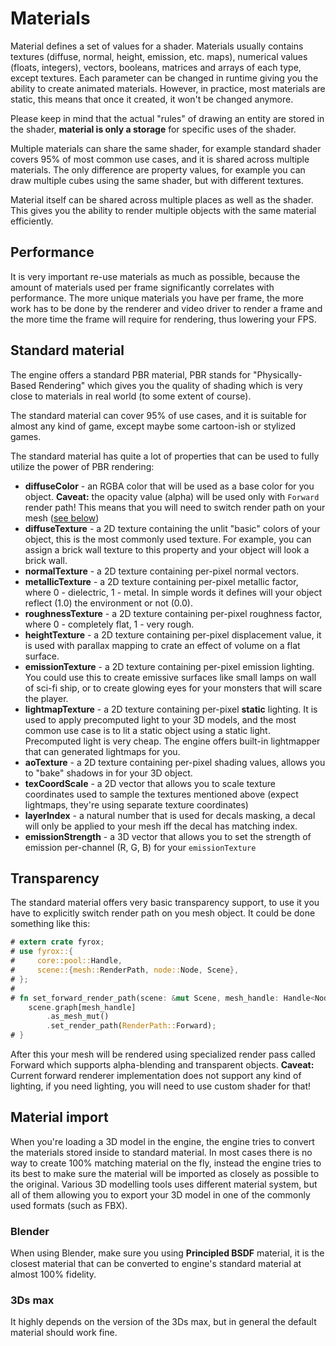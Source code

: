 # Materials

Material defines a set of values for a shader. Materials usually contains textures (diffuse, normal, height, emission,
etc. maps), numerical values (floats, integers), vectors, booleans, matrices and arrays of each type, except
textures. Each parameter can be changed in runtime giving you the ability to create animated materials. However,
in practice, most materials are static, this means that once it created, it won't be changed anymore.

Please keep in mind that the actual "rules" of drawing an entity are stored in the shader, 
**material is only a storage** for specific uses of the shader. 

Multiple materials can share the same shader, for example standard shader covers 95% of most common use cases,
and it is shared across multiple materials. The only difference are property values, for example you can draw
multiple cubes using the same shader, but with different textures.

Material itself can be shared across multiple places as well as the shader. This gives you the ability to render
multiple objects with the same material efficiently.

## Performance

It is very important re-use materials as much as possible, because the amount of materials used per frame
significantly correlates with performance. The more unique materials you have per frame, the more work has
to be done by the renderer and video driver to render a frame and the more time the frame will require for
rendering, thus lowering your FPS.

## Standard material

The engine offers a standard PBR material, PBR stands for "Physically-Based Rendering" which gives you the quality
of shading which is very close to materials in real world (to some extent of course).

The standard material can cover 95% of use cases, and it is suitable for almost any kind of game, except maybe
some cartoon-ish or stylized games. 

The standard material has quite a lot of properties that can be used to fully utilize the power of PBR rendering:

- **diffuseColor** - an RGBA color that will be used as a base color for you object. **Caveat:** the opacity value
(alpha) will be used only with `Forward` render path! This means that you will need to switch render path on your
mesh ([see below](#transparency))
- **diffuseTexture** - a 2D texture containing the unlit "basic" colors of your object, this is the most commonly
used texture. For example, you can assign a brick wall texture to this property and your object will look a brick
wall.
- **normalTexture** - a 2D texture containing per-pixel normal vectors. 
- **metallicTexture** - a 2D texture containing per-pixel metallic factor, where 0 - dielectric, 1 - metal.
In simple words it defines will your object reflect (1.0) the environment or not (0.0). 
- **roughnessTexture** - a 2D texture containing per-pixel roughness factor, where 0 - completely flat, 1 - 
very rough.
- **heightTexture** - a 2D texture containing per-pixel displacement value, it is used with parallax mapping to
crate an effect of volume on a flat surface.
- **emissionTexture** - a 2D texture containing per-pixel emission lighting. You could use this to create emissive
surfaces like small lamps on wall of sci-fi ship, or to create glowing eyes for your monsters that will scare 
the player.
- **lightmapTexture** - a 2D texture containing per-pixel **static** lighting. It is used to apply precomputed
light to your 3D models, and the most common use case is to lit a static object using a static light. Precomputed
light is very cheap. The engine offers built-in lightmapper that can generated lightmaps for you.
- **aoTexture** - a 2D texture containing per-pixel shading values, allows you to "bake" shadows in for your 3D
object.
- **texCoordScale** - a 2D vector that allows you to scale texture coordinates used to sample the textures 
mentioned above (expect lightmaps, they're using separate texture coordinates)
- **layerIndex** - a natural number that is used for decals masking, a decal will only be applied to your mesh
iff the decal has matching index. 
- **emissionStrength** - a 3D vector that allows you to set the strength of emission per-channel (R, G, B) for 
your `emissionTexture`

## Transparency

The standard material offers very basic transparency support, to use it you have to explicitly switch render
path on you mesh object. It could be done something like this:

```rust
# extern crate fyrox;
# use fyrox::{
#     core::pool::Handle,
#     scene::{mesh::RenderPath, node::Node, Scene},
# };
# 
# fn set_forward_render_path(scene: &mut Scene, mesh_handle: Handle<Node>) {
    scene.graph[mesh_handle]
        .as_mesh_mut()
        .set_render_path(RenderPath::Forward);
# }
```

After this your mesh will be rendered using specialized render pass called Forward which supports alpha-blending
and transparent objects. **Caveat:** Current forward renderer implementation does not support any kind of lighting,
if you need lighting, you will need to use custom shader for that!

## Material import

When you're loading a 3D model in the engine, the engine tries to convert the materials stored inside to standard
material. In most cases there is no way to create 100% matching material on the fly, instead the engine tries 
to its best to make sure the material will be imported as closely as possible to the original. Various 3D modelling
tools uses different material system, but all of them allowing you to export your 3D model in one of the commonly
used formats (such as FBX).

### Blender

When using Blender, make sure you using **Principled BSDF** material, it is the closest material that can be converted
to engine's standard material at almost 100% fidelity. 

### 3Ds max

It highly depends on the version of the 3Ds max, but in general the default material should work fine.